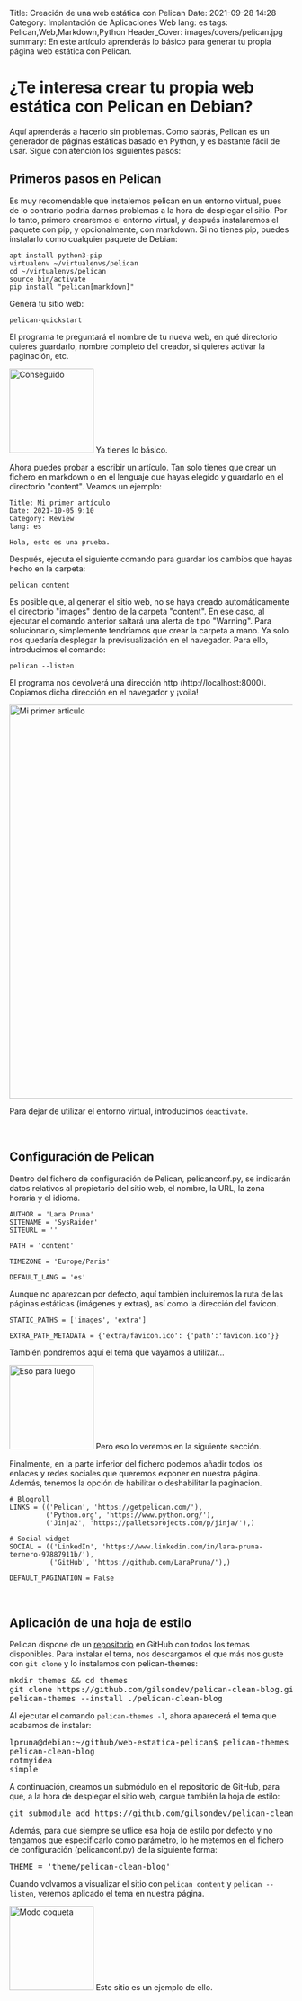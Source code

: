 Title: Creación de una web estática con Pelican
Date: 2021-09-28 14:28
Category: Implantación de Aplicaciones Web
lang: es
tags: Pelican,Web,Markdown,Python
Header_Cover: images/covers/pelican.jpg
summary: En este artículo aprenderás lo básico para generar tu propia página web estática con Pelican.

# ¿Te interesa crear tu propia web estática con Pelican en Debian?

Aquí aprenderás a hacerlo sin problemas. Como sabrás, Pelican es un generador de páginas estáticas basado en Python, y es bastante fácil de usar. Sigue con atención los siguientes pasos:

## Primeros pasos en Pelican

Es muy recomendable que instalemos pelican en un entorno virtual, pues de lo contrario podría darnos problemas a la hora de desplegar el sitio. Por lo tanto, primero crearemos el entorno virtual, y después instalaremos el paquete con pip, y opcionalmente, con markdown. Si no tienes pip, puedes instalarlo como cualquier paquete de Debian:
```
apt install python3-pip
virtualenv ~/virtualenvs/pelican
cd ~/virtualenvs/pelican
source bin/activate
pip install "pelican[markdown]"
```

Genera tu sitio web:
```
pelican-quickstart
```

El programa te preguntará el nombre de tu nueva web, en qué directorio quieres guardarlo, nombre completo del creador, si quieres activar la paginación, etc.

<img src="{static}/images/yes.png" alt="Conseguido" width="150"/>
Ya tienes lo básico.

Ahora puedes probar a escribir un artículo. Tan solo tienes que crear un fichero en markdown o en el lenguaje que hayas elegido y guardarlo en el directorio "content". Veamos un ejemplo:
```
Title: Mi primer artículo
Date: 2021-10-05 9:10
Category: Review
lang: es

Hola, esto es una prueba.
```

Después, ejecuta el siguiente comando para guardar los cambios que hayas hecho en la carpeta:
```
pelican content
```

Es posible que, al generar el sitio web, no se haya creado automáticamente el directorio "images" dentro de la carpeta "content". En ese caso, al ejecutar el comando anterior saltará una alerta de tipo "Warning". Para solucionarlo, simplemente tendríamos que crear la carpeta a mano. Ya solo nos quedaría desplegar la previsualización en el navegador. Para ello, introducimos el comando:
```
pelican --listen
```

El programa nos devolverá una dirección http (http://localhost:8000). Copiamos dicha dirección en el navegador y ¡voila!

<img src="{static}/images/primer_articulo.png" alt="Mi primer articulo" width="700" align="middle"/>

Para dejar de utilizar el entorno virtual, introducimos `deactivate`.

<br>

## Configuración de Pelican

Dentro del fichero de configuración de Pelican, pelicanconf.py, se indicarán datos relativos al propietario del sitio web, el nombre, la URL, la zona horaria y el idioma.
```
AUTHOR = 'Lara Pruna'
SITENAME = 'SysRaider'
SITEURL = ''

PATH = 'content'

TIMEZONE = 'Europe/Paris'

DEFAULT_LANG = 'es'
```

Aunque no aparezcan por defecto, aquí también incluiremos la ruta de las páginas estáticas (imágenes y extras), así como la dirección del favicon.
```
STATIC_PATHS = ['images', 'extra']

EXTRA_PATH_METADATA = {'extra/favicon.ico': {'path':'favicon.ico'}}
```

También pondremos aquí el tema que vayamos a utilizar...

<img src="{static}/images/silencio.png" alt="Eso para luego" width="150"/> Pero eso lo veremos en la siguiente sección.

Finalmente, en la parte inferior del fichero podemos añadir todos los enlaces y redes sociales que queremos exponer en nuestra página. Además, tenemos la opción de habilitar o deshabilitar la paginación.
```
# Blogroll
LINKS = (('Pelican', 'https://getpelican.com/'),
         ('Python.org', 'https://www.python.org/'),
         ('Jinja2', 'https://palletsprojects.com/p/jinja/'),)

# Social widget
SOCIAL = (('LinkedIn', 'https://www.linkedin.com/in/lara-pruna-ternero-97887911b/'),
          ('GitHub', 'https://github.com/LaraPruna/'),)

DEFAULT_PAGINATION = False
```
<br>

## Aplicación de una hoja de estilo

Pelican dispone de un [repositorio](https://github.com/getpelican/pelican-themes) en GitHub con todos los temas disponibles. Para instalar el tema, nos descargamos el que más nos guste con `git clone` y lo instalamos con pelican-themes:
<pre>
mkdir themes && cd themes
git clone https://github.com/gilsondev/pelican-clean-blog.git
pelican-themes --install ./pelican-clean-blog
</pre>

Al ejecutar el comando `pelican-themes -l`, ahora aparecerá el tema que acabamos de instalar:
<pre>
lpruna@debian:~/github/web-estatica-pelican$ pelican-themes -l
pelican-clean-blog
notmyidea
simple
</pre>

A continuación, creamos un submódulo en el repositorio de GitHub, para que, a la hora de desplegar el sitio web, cargue también la hoja de estilo:
<pre>
git submodule add https://github.com/gilsondev/pelican-clean-blog.git theme/pelican-clean-blog
</pre>

Además, para que siempre se utlice esa hoja de estilo por defecto y no tengamos que especificarlo como parámetro, lo he metemos en el fichero de configuración (pelicanconf.py) de la siguiente forma:
<pre>
THEME = 'theme/pelican-clean-blog'
</pre>

Cuando volvamos a visualizar el sitio con `pelican content` y `pelican --listen`, veremos aplicado el tema en nuestra página.

<img src="{static}/images/coqueta.png" alt="Modo coqueta" width="150"/> Este sitio es un ejemplo de ello.

